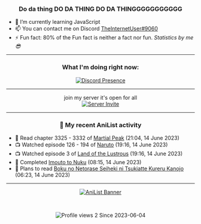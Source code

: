 <div align="center">

### Do da thing DO DA THING DO DA THINGGGGGGGGGGG
</div>

- 🌱 I’m currently learning JavaScript
- 📫 You can contact me on Discord [TheInternetUser#9060](https://discord.com/users/534117072796385300)
- ⚡ Fun fact: 80% of the Fun fact is neither a fact nor fun. _Statistics by me 😎_
<hr>

<div align="center">

### What I'm doing right now:
[![Discord Presence](https://lanyard.cnrad.dev/api/534117072796385300)](https://discord.com/users/534117072796385300)
<hr>

join my server it's open for all <br>
[![Server Invite](https://invidget.switchblade.xyz/bfYgVHxrSs)](https://discord.gg/bfYgVHxrSs)

<hr>
  
### 🌸 My recent AniList activity

</div>

<!-- ANILIST_ACTIVITY:start -->

-   📖 Read chapter 3325 - 3332 of [Martial Peak](https://anilist.co/manga/104494) (21:04, 14 June 2023)
-   📺 Watched episode 126 - 194 of [Naruto](https://anilist.co/anime/20) (19:16, 14 June 2023)
-   📺 Watched episode 3 of [Land of the Lustrous](https://anilist.co/anime/98707) (19:16, 14 June 2023)
-   📖 Completed [Imouto to Nuku](https://anilist.co/manga/164055) (08:15, 14 June 2023)
-   📖 Plans to read [Boku no Netorase Seiheki ni Tsukiatte Kureru Kanojo](https://anilist.co/manga/164199) (06:23, 14 June 2023)

<!-- ANILIST_ACTIVITY:end -->
<hr>

<div align="center">

[![AniList Banner](https://img.anili.st/User/929966)](https://anilist.co/user/TheInternetUser)

<!-- ![Profile views](https://gpvc.arturio.dev/TheInternetUse7) Since 2023-01-09 -->
<br>

![Profile views 2](https://eng8ov7sekpf7ov.m.pipedream.net) Since 2023-06-04

</div>
